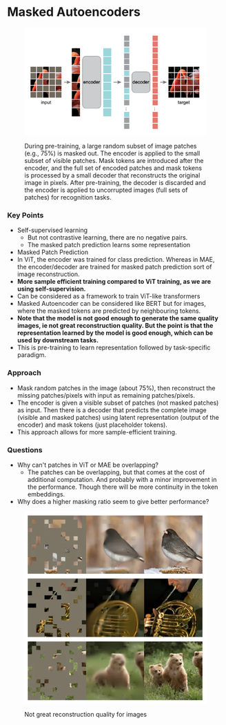 # Masked Autoencoders

<figure><img src="../.gitbook/assets/image (3).png" alt=""><figcaption><p>During pre-training, a large random subset of image patches (e.g., 75%) is masked out. The encoder is applied to the small subset of visible patches. Mask tokens are introduced after the encoder, and the full set of encoded patches and mask tokens is processed by a small decoder that reconstructs the original image in pixels. After pre-training, the decoder is discarded and the encoder is applied to uncorrupted images (full sets of patches) for recognition tasks.</p></figcaption></figure>

### Key Points

* Self-supervised learning
  * But not contrastive learning, there are no negative pairs.&#x20;
  * The masked patch prediction learns some representation
* Masked Patch Prediction
* In ViT, the encoder was trained for class prediction. Whereas in MAE, the encoder/decoder are trained for masked patch prediction sort of image reconstruction.&#x20;
* **More sample efficient training compared to ViT training, as we are using self-supervision.**&#x20;
* Can be considered as a framework to train ViT-like transformers
* Masked Autoencoder can be considered like BERT but for images, where the masked tokens are predicted by neighbouring tokens.&#x20;
* **Note that the model is not good enough to generate the same quality images, ie not great reconstruction quality.  But the point is that the representation learned by the model is good enough, which can be used by downstream tasks.**&#x20;
* This is pre-training to learn representation followed by task-specific paradigm.&#x20;

### Approach

* Mask random patches in the image (about 75%), then reconstruct the missing patches/pixels with input as remaining patches/pixels.&#x20;
* The encoder is given a visible subset of patches (not masked patches) as input. Then there is a decoder that predicts the complete image (visible and masked patches) using latent representation (output of the encoder) and mask tokens (just placeholder tokens). &#x20;
* This approach allows for more sample-efficient training.&#x20;



### Questions

* Why can't patches in ViT or MAE be overlapping?&#x20;
  * The patches can be overlapping, but that comes at the cost of additional computation. And probably with a minor improvement in the performance. Though there will be more continuity in the token embeddings.&#x20;
* Why does a higher masking ratio seem to give better performance?&#x20;



<figure><img src="../.gitbook/assets/image.png" alt=""><figcaption><p>Not great reconstruction quality for images</p></figcaption></figure>
